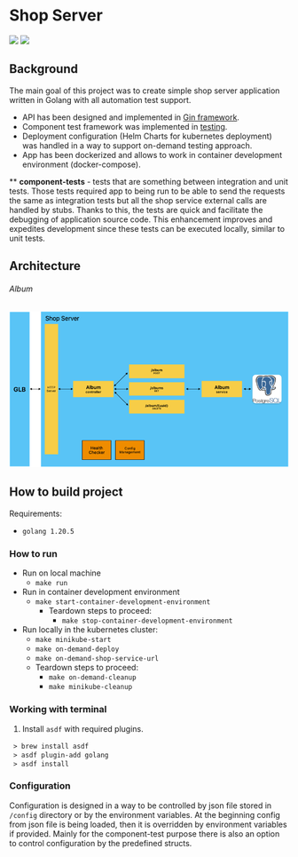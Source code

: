# Shop Server

[<img src="https://img.shields.io/badge/development-CMD-blue">](https://github.com/hubzaj/golang/tree/main#working-with-terminal)
[<img src="https://img.shields.io/badge/dockerhub-images-important.svg?logo=Docker">](https://hub.docker.com/r/hubertzajac6/shop)

## Background

The main goal of this project was to create simple shop server application written in Golang with all automation test support.
- API has been designed and implemented in [Gin framework](https://pkg.go.dev/github.com/gin-gonic/gin).
- Component test framework was implemented in [testing](https://pkg.go.dev/testing).
- Deployment configuration (Helm Charts for kubernetes deployment) was handled in a way to support on-demand testing approach.
- App has been dockerized and allows to work in container development environment (docker-compose).

** **component-tests** - tests that are something between integration and unit tests. 
Those tests required app to being run to be able to send the requests the same as integration tests but all the shop service external calls are handled by stubs.
Thanks to this, the tests are quick and facilitate the debugging of application source code. This enhancement improves and expedites development since these tests can be executed locally, similar to unit tests.

## Architecture

###### Album
![img.png](docs/architecture/album.png)

## How to build project

Requirements:

-     golang 1.20.5

### How to run

* Run on local machine 
  * `make run`
* Run in container development environment 
  * `make start-container-development-environment`
    * Teardown steps to proceed: 
      * `make stop-container-development-environment`
* Run locally in the kubernetes cluster:
  * `make minikube-start`
  * `make on-demand-deploy`
  * `make on-demand-shop-service-url`
  * Teardown steps to proceed:
    * `make on-demand-cleanup`
    * `make minikube-cleanup`

### Working with terminal

1. Install `asdf` with required plugins.

 ```
  > brew install asdf
  > asdf plugin-add golang
  > asdf install
 ```

### Configuration

Configuration is designed in a way to be controlled by json file stored in `/config` directory or by the environment variables.
At the beginning config from json file is being loaded, then it is overridden by environment variables if provided.
Mainly for the component-test purpose there is also an option to control configuration by the predefined structs.
